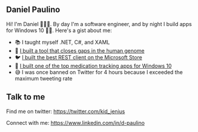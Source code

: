 ## Daniel Paulino

Hi! I'm Daniel 🙋🏽‍♂️. By day I'm a software engineer, and by night I build apps for Windows 10 🙌🏽. Here's a gist about me:

* 📚 I taught myself .NET, C#, and XAML
* 🧬 [I built a tool that closes gaps in the human genome](https://github.com/bcgsc/abyss/tree/master/Sealer)
* 🐦 [I built the best REST client on the Microsoft Store](https://github.com/jenius-apps/nightingale-rest-api-client)
* 💊 [I built one of the top medication tracking apps for Windows 10](https://www.microsoft.com/en-us/p/pillbox/9nblggh4x7vb)
* 😅 I was once banned on Twitter for 4 hours because I exceeded the maximum tweeting rate

## Talk to me
Find me on twitter: https://twitter.com/kid_jenius

Connect with me: https://www.linkedin.com/in/d-paulino
